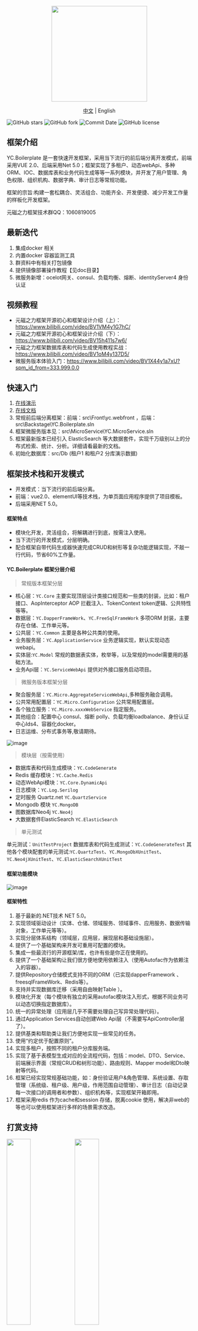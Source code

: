 <p align="center">
    <img height="260" src="https://gitee.com/yc-power/yc.boilerplate/raw/master/assets/images/logo1.png">
</p>



<p align="center">
    <a href="README.zh.md">中文</a> |  
    <span>English</a>
</p>

    
![GitHub stars](https://img.shields.io/github/stars/yc-l/yc.boilerplate)
![GitHub fork](https://img.shields.io/github/forks/yc-l/yc.boilerplate?style=flat-square&label=Forks&logo=github)
![Commit Date](https://img.shields.io/github/last-commit/yc-l/yc.boilerplate/master.svg?logo=github&logoColor=green&label=commit)
![GitHub license](https://img.shields.io/github/license/yc-l/yc.boilerplate)

## 框架介绍

YC.Boilerplate 是一套快速开发框架，采用当下流行的前后端分离开发模式，前端 采用VUE 2.0、后端采用Net 5.0；框架实现了多租户、动态webApi、多种ORM、IOC、数据库表和业务代码生成等等一系列模块，并开发了用户管理、角色权限、组织机构、数据字典、审计日志等常规功能。

框架的宗旨:构建一套松耦合、灵活组合、功能齐全、开发便捷、减少开发工作量的样板化开发框架。

元磁之力框架技术群QQ：1060819005

## 最新迭代

1. 集成docker 相关
2. 内置docker 容器监测工具
3. 群资料中有相关打包镜像
4. 提供镜像部署操作教程【见doc目录】
5. 微服务新增：ocelot网关、consul、负载均衡、熔断、identityServer4 身份认证


## 视频教程

- 元磁之力框架开源初心和框架设计介绍（上）： <https://www.bilibili.com/video/BV1VM4y1G7hC/>
- 元磁之力框架开源初心和框架设计介绍（下）： <https://www.bilibili.com/video/BV15h411s7w6/>
- 元磁之力框架数据库表和代码生成使用教程实战： <https://www.bilibili.com/video/BV1oM4y137D5/>
- 微服务版本体验入门：https://www.bilibili.com/video/BV1X44y1a7xU?spm_id_from=333.999.0.0

## 快速入门

1. [在线演示](http://yc.yc-l.com/)
2. [在线文档](http://doc.yc-l.com/)
3. 常规前后端分离框架：前端：src\Front\yc.webfront ，后端：src\Backstage\YC.Boilerplate.sln 
4. 框架微服务版本见：src\MicroService\YC.MicroService.sln
5. 框架最新版本已经引入 ElasticSearch 等大数据套件，实现千万级别以上的分布式检索、统计、分析。详细请看最新的文档。
6. 初始化数据库：src/Db (租户1 和租户2 分库演示数据)


## 框架技术栈和开发模式

- 开发模式：当下流行的前后端分离。
- 前端：vue2.0、elementUI等技术栈，为单页面应用程序提供了项目模板。
- 后端采用NET 5.0。

#### 框架特点

- 模块化开发，灵活组合，将解耦进行到底，按需注入使用。
- 当下流行的开发模式，分层明确。
- 配合框架自带代码生成器快速完成CRUD和树形等复杂功能逻辑实现，不敲一行代码，节省60%工作量。

#### YC.Boilerplate 框架分层介绍

> 常规版本框架分层

- 核心层：```YC.Core``` 主要实现顶层设计类接口规范和一些类的封装，比如：租户接口、AopInterceptor AOP 拦截注入、TokenContext token逻辑、公共特性等等。
- 数据层：```YC.DapperFrameWork```、```YC.FreeSqlFrameWork``` 多项ORM 封装，主要存在仓储、工作单元等。
- 公共层：```YC.Common``` 主要是各种公共类的使用。
- 业务服务层：```YC.ApplicationService``` 业务逻辑实现，默认实现动态webapi。
- 实体层:```YC.Model``` 常规的数据表实体，枚举等，以及常规的model需要用的基础方法。
- 业务Api层：```YC.ServiceWebApi``` 提供对外接口服务启动项目。

> 微服务版本框架分层

- 聚合服务层：```YC.Micro.AggregateServiceWebApi```,多种服务融合调用。
- 公共常用配置层：```YC.Micro.Configuration``` 公共常用配置层。
- 各个独立服务：```YC.Micro.xxxxWebService``` 指定服务。
- 其他组合：配置中心 consul、熔断 polly、负载均衡loadbalance、身份认证中心Ids4、容器化docker。
- 日志运维、分布式事务等,敬请期待。

![image](https://gitee.com/yc-power/yc.boilerplate/raw/master/assets/images/YC.Micro%20%E5%BE%AE%E6%9C%8D%E5%8A%A1.jpg)


> 模块层（按需使用）

- 数据库表和代码生成模块：```YC.CodeGenerate```
- Redis 缓存模块：```YC.Cache.Redis```
- 动态WebApi模块：```YC.Core.DynamicApi```
- 日志模块：```YC.Log.Serilog```
- 定时服务 Quartz.net ```YC.QuartzService```
- Mongodb 模块 ```YC.MongoDB```
- 图数据库Neo4j ```YC.Neo4j```
- 大数据套件ElasticSearch ```YC.ElasticSearch```
  
> 单元测试

单元测试：```UnitTestProject```
数据库表和代码生成测试：```YC.CodeGenerateTest```
其他各个模块配套的单元测试:```YC.QuartzTest```、```YC.MongoDbXUnitTest```、```YC.Neo4jXUnitTest```、```YC.ElasticSearchXUnitTest```

#### 框架功能模块

![image](https://gitee.com/linxuanming/yc.boilerplate/raw/master/assets/images/%E6%A1%86%E6%9E%B6%E5%9B%BE.png)

#### 框架特性

1. 基于最新的.NET技术 NET 5.0。
2. 实现领域驱动设计（实体、仓储、领域服务、领域事件、应用服务、数据传输对象，工作单元等等）。
3. 实现分层体系结构（领域层，应用层，展现层和基础设施层）。
4. 提供了一个基础架构来开发可重用可配置的模块。
5. 集成一些最流行的开源框架/库，也许有些是你正在使用的。
6. 提供了一个基础架构让我们很方便地使用依赖注入（使用Autofac作为依赖注入的容器）。
7. 提供Repository仓储模式支持不同的ORM（已实现dapperFramework 、freesqlFrameWork、Redis等）。
8. 支持并实现数据库迁移（采用自由映射Table ）。
9. 模块化开发（每个模块有独立的采用autofac模块注入形式，根据不同业务可以动态切换指定数据库）。
10. 统一的异常处理（应用层几乎不需要处理自己写异常处理代码）。
11. 通过Application Services自动创建Web Api层（不需要写ApiController层了）。
12. 提供基类和帮助类让我们方便地实现一些常见的任务。
13. 使用“约定优于配置原则”。
14. 实现多租户，按照不同的租户分库服务端。
15. 实现了基于表模型生成对应的全流程代码，包括：model、DTO、Service、前端展示界面（常规CRUD和树形功能）、路由规则、Mapper model和Dto映射等代码。
16. 框架已经实现常规基础功能，如：身份验证用户&角色管理、系统设置、存取管理（系统级、租户级、用户级，作用范围自动管理）、审计日志（自动记录每一次接口的调用者和参数）、组织机构等，实现框架开箱即用。
17. 框架采用redis 作为cache和session 存储，脱离cookie 使用，解决非web的等也可以使用框架进行多样的场景需求改造。

## 打赏支持

<img src="https://gitee.com/linxuanming/yc.boilerplate/raw/master/assets/images/payCode/weixin_CollectionCode.jpg" width="36%" height="36%">
<img src="https://gitee.com/linxuanming/yc.boilerplate/raw/master/assets/images/payCode/alipay_CollectionCode.jpg" width="36%" height="36%">

捐赠人 | 捐赠金额（元）
---|---
小蚂蚁| 66.66
张三家的猫 | 100
刘茜 | 99
ak11 | 8.8
弗拉门 | 200


consul agent -server -bootstrap-expect=1 -bind=127.0.0.1 -client=127.0.0.1 -join=127.0.0.1 -datacenter=dc1 -data-dir=data -ui -node=consul-80

## 参与贡献

1. Fork 本仓库
2. 新建 Feat_xxx 分支
3. 提交代码
4. 新建 Pull Request


